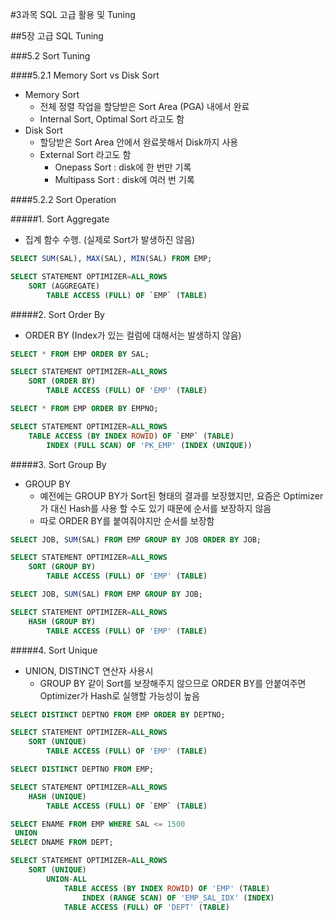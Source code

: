 #3과목 SQL 고급 활용 및 Tuning

##5장 고급 SQL Tuning

###5.2 Sort Tuning

####5.2.1 Memory Sort vs Disk Sort
  - Memory Sort
    - 전체 정렬 작업을 할당받은 Sort Area (PGA) 내에서 완료
    - Internal Sort, Optimal Sort 라고도 함
  - Disk Sort
    - 할당받은 Sort Area 안에서 완료못해서 Disk까지 사용
    - External Sort 라고도 함
      - Onepass Sort : disk에 한 번만 기록
      - Multipass Sort : disk에 여러 번 기록

####5.2.2 Sort Operation

#####1. Sort Aggregate
- 집계 함수 수행. (실제로 Sort가 발생하진 않음)

```SQL
SELECT SUM(SAL), MAX(SAL), MIN(SAL) FROM EMP;

SELECT STATEMENT OPTIMIZER=ALL_ROWS
    SORT (AGGREGATE)
        TABLE ACCESS (FULL) OF `EMP` (TABLE)
```

#####2. Sort Order By
- ORDER BY (Index가 있는 컬럼에 대해서는 발생하지 않음)
```SQL
SELECT * FROM EMP ORDER BY SAL;

SELECT STATEMENT OPTIMIZER=ALL_ROWS
    SORT (ORDER BY)
        TABLE ACCESS (FULL) OF 'EMP' (TABLE)
```
```SQL
SELECT * FROM EMP ORDER BY EMPNO;

SELECT STATEMENT OPTIMIZER=ALL_ROWS
    TABLE ACCESS (BY INDEX ROWID) OF `EMP` (TABLE)
        INDEX (FULL SCAN) OF 'PK_EMP' (INDEX (UNIQUE))
```

#####3. Sort Group By
- GROUP BY
  -  예전에는 GROUP BY가 Sort된 형태의 결과를 보장했지만, 요즘은 Optimizer가 대신 Hash를 사용 할 수도 있기 때문에 순서를 보장하지 않음
  -  따로 ORDER BY를 붙여줘야지만 순서를 보장함
```SQL
SELECT JOB, SUM(SAL) FROM EMP GROUP BY JOB ORDER BY JOB;

SELECT STATEMENT OPTIMIZER=ALL_ROWS
    SORT (GROUP BY)
        TABLE ACCESS (FULL) OF 'EMP' (TABLE)
```
```SQL
SELECT JOB, SUM(SAL) FROM EMP GROUP BY JOB;

SELECT STATEMENT OPTIMIZER=ALL_ROWS
    HASH (GROUP BY)
        TABLE ACCESS (FULL) OF 'EMP' (TABLE)
```

#####4. Sort Unique
- UNION, DISTINCT 연산자 사용시
  - GROUP BY 같이 Sort를 보장해주지 않으므로 ORDER BY를 안붙여주면 Optimizer가 Hash로 실행할 가능성이 높음

```SQL
SELECT DISTINCT DEPTNO FROM EMP ORDER BY DEPTNO;

SELECT STATEMENT OPTIMIZER=ALL_ROWS
    SORT (UNIQUE)
        TABLE ACCESS (FULL) OF 'EMP' (TABLE)
```
```SQL
SELECT DISTINCT DEPTNO FROM EMP;

SELECT STATEMENT OPTIMIZER=ALL_ROWS
    HASH (UNIQUE)
        TABLE ACCESS (FULL) OF `EMP` (TABLE)
```
```SQL
SELECT ENAME FROM EMP WHERE SAL <= 1500
 UNION
SELECT DNAME FROM DEPT;

SELECT STATEMENT OPTIMIZER=ALL_ROWS
    SORT (UNIQUE)
        UNION-ALL
            TABLE ACCESS (BY INDEX ROWID) OF 'EMP' (TABLE)
                INDEX (RANGE SCAN) OF 'EMP_SAL_IDX' (INDEX)
            TABLE ACCESS (FULL) OF 'DEPT' (TABLE)
```
